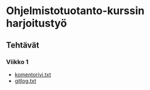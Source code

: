 # Ohjelmistotuotanto-kurssin harjoitustyö

## Tehtävät

### Viikko 1

 - [komentorivi.txt](laskarit/viikko1/komentorivi.txt)
 - [gitlog.txt](laskarit/viikko1/gitlog.txt)
